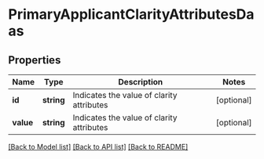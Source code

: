 # PrimaryApplicantClarityAttributesDaas

## Properties
Name | Type | Description | Notes
------------ | ------------- | ------------- | -------------
**id** | **string** | Indicates the value of clarity attributes | [optional] 
**value** | **string** | Indicates the value of clarity attributes | [optional] 

[[Back to Model list]](../README.md#documentation-for-models) [[Back to API list]](../README.md#documentation-for-api-endpoints) [[Back to README]](../README.md)



